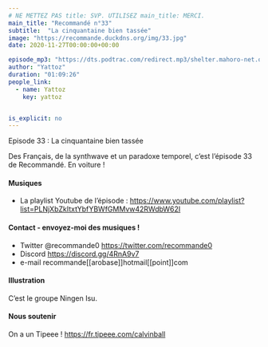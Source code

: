 ```yaml
---
# NE METTEZ PAS title: SVP. UTILISEZ main_title: MERCI.
main_title: "Recommandé n°33"
subtitle:  "La cinquantaine bien tassée"
image: "https://recommande.duckdns.org/img/33.jpg"
date: 2020-11-27T00:00:00+00:00

episode_mp3: "https://dts.podtrac.com/redirect.mp3/shelter.mahoro-net.org/~yattoz/recommande/episodes/episode33.mp3"
author: "Yattoz"
duration: "01:09:26"
people_link: 
  - name: Yattoz
    key: yattoz


is_explicit: no
---
```


<PodcastHeader/>

<!-- ECRIRE LA DESCRIPTION DE L'EPISODE SOUS CETTE LIGNE -->


 Episode 33 : La cinquantaine bien tassée 

<p>Des Français, de la synthwave et un paradoxe temporel, c’est l’épisode 33 de Recommandé. En voiture !</p>

<h4>Musiques</h4>

<ul>
  <li>La playlist Youtube de l’épisode : <a href="https://www.youtube.com/playlist?list=PLNjXbZkItxtYbfYBWfGMMvw42RWdbW62I" rel="nofollow">https://www.youtube.com/playlist?list=PLNjXbZkItxtYbfYBWfGMMvw42RWdbW62I</a></li>
</ul>

<h4>Contact - envoyez-moi des musiques !</h4>

<ul>
  <li>Twitter @recommande0 <a href="https://twitter.com/recommande0" rel="nofollow">https://twitter.com/recommande0</a></li>
  <li>Discord <a href="https://discord.gg/4RnA9v7" rel="nofollow">https://discord.gg/4RnA9v7</a></li>
  <li>e-mail recommande[[arobase]]hotmail[[point]]com</li>
</ul>

<h4>Illustration</h4>

<p>C’est le groupe Ningen Isu.</p>

<h4>Nous soutenir</h4>

<p>On a un Tipeee !  <a href="https://fr.tipeee.com/calvinball" rel="nofollow">https://fr.tipeee.com/calvinball</a></p>



